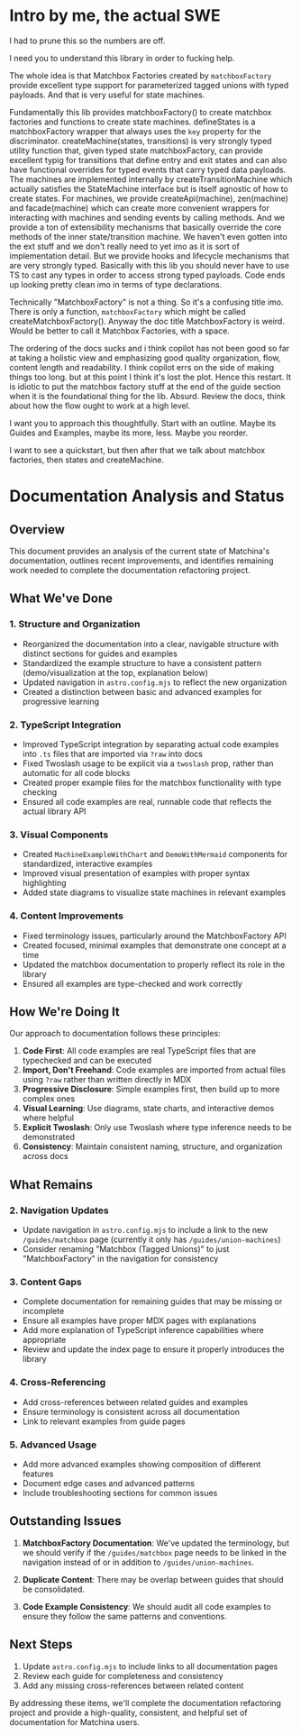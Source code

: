 # Intro by me, the actual SWE

I had to prune this so the numbers are off.

I need you to understand this library in order to fucking help. 

The whole idea is that Matchbox Factories created by `matchboxFactory` provide excellent type support for parameterized tagged unions with typed payloads. And that is very useful for state machines. 

Fundamentally this lib provides matchboxFactory() to create matchbox factories and functions to create state machines. defineStates is a matchboxFactory wrapper that always uses the `key` property for the discriminator. createMachine(states, transitions) is very strongly typed utility function that, given typed state matchboxFactory, can provide excellent typig for transitions that define entry and exit states and can also have functional overrides for typed events that carry typed data payloads. The machines are implemented internally by createTransitionMachine which actually satisfies the StateMachine interface but is itself agnostic of how to create states. For machines, we provide createApi(machine), zen(machine) and facade(machine) which can create more convenient wrappers for interacting with machines and sending events by calling methods. And we provide a ton of extensibility mechanisms that basically override the core methods of the inner state/transition machine. We haven't even gotten into the ext stuff and we don't really need to yet imo as it is sort of implementation detail. But we provide hooks and lifecycle mechanisms that are very strongly typed. Basically with this lib you should never have to use TS to cast any types in order to access strong typed payloads. Code ends up looking pretty clean imo in terms of type declarations. 

Technically "MatchboxFactory" is not a thing. So it's a confusing title imo. There is only a function, `matchboxFactory` which might be called createMatchboxFactory(). Anyway the doc title MatchboxFactory is weird. Would be better to call it Matchbox Factories, with a space.

The ordering of the docs sucks and i think copilot has not been good so far at taking a holistic view and emphasizing good quality organization, flow, content length and readability. I think copilot errs on the side of making things too long. but at this point I think it's lost the plot. Hence this restart. It is idiotic to put the matchbox factory stuff at the end of the guide section when it is the foundational thing for the lib. Absurd. Review the docs, think about how the flow ought to work at a high level. 

I want you to approach this thoughtfully. Start with an outline. Maybe its Guides and Examples, maybe its more, less. Maybe you reorder. 

I want to see a quickstart, but then after that we talk about matchbox factories, then states and createMachine. 

# Documentation Analysis and Status

## Overview

This document provides an analysis of the current state of Matchina's documentation, outlines recent improvements, and identifies remaining work needed to complete the documentation refactoring project.

## What We've Done

### 1. Structure and Organization

- Reorganized the documentation into a clear, navigable structure with distinct sections for guides and examples
- Standardized the example structure to have a consistent pattern (demo/visualization at the top, explanation below)
- Updated navigation in `astro.config.mjs` to reflect the new organization
- Created a distinction between basic and advanced examples for progressive learning

### 2. TypeScript Integration

- Improved TypeScript integration by separating actual code examples into `.ts` files that are imported via `?raw` into docs
- Fixed Twoslash usage to be explicit via a `twoslash` prop, rather than automatic for all code blocks
- Created proper example files for the matchbox functionality with type checking
- Ensured all code examples are real, runnable code that reflects the actual library API

### 3. Visual Components

- Created `MachineExampleWithChart` and `DemoWithMermaid` components for standardized, interactive examples
- Improved visual presentation of examples with proper syntax highlighting
- Added state diagrams to visualize state machines in relevant examples

### 4. Content Improvements

- Fixed terminology issues, particularly around the MatchboxFactory API
- Created focused, minimal examples that demonstrate one concept at a time
- Updated the matchbox documentation to properly reflect its role in the library
- Ensured all examples are type-checked and work correctly

## How We're Doing It

Our approach to documentation follows these principles:

1. **Code First**: All code examples are real TypeScript files that are typechecked and can be executed
2. **Import, Don't Freehand**: Code examples are imported from actual files using `?raw` rather than written directly in MDX
3. **Progressive Disclosure**: Simple examples first, then build up to more complex ones
4. **Visual Learning**: Use diagrams, state charts, and interactive demos where helpful
5. **Explicit Twoslash**: Only use Twoslash where type inference needs to be demonstrated
6. **Consistency**: Maintain consistent naming, structure, and organization across docs

## What Remains

### 2. Navigation Updates

- Update navigation in `astro.config.mjs` to include a link to the new `/guides/matchbox` page (currently it only has `/guides/union-machines`)
- Consider renaming "Matchbox (Tagged Unions)" to just "MatchboxFactory" in the navigation for consistency

### 3. Content Gaps

- Complete documentation for remaining guides that may be missing or incomplete
- Ensure all examples have proper MDX pages with explanations
- Add more explanation of TypeScript inference capabilities where appropriate
- Review and update the index page to ensure it properly introduces the library

### 4. Cross-Referencing

- Add cross-references between related guides and examples
- Ensure terminology is consistent across all documentation
- Link to relevant examples from guide pages

### 5. Advanced Usage

- Add more advanced examples showing composition of different features
- Document edge cases and advanced patterns
- Include troubleshooting sections for common issues

## Outstanding Issues

1. **MatchboxFactory Documentation**: We've updated the terminology, but we should verify if the `/guides/matchbox` page needs to be linked in the navigation instead of or in addition to `/guides/union-machines`.

2. **Duplicate Content**: There may be overlap between guides that should be consolidated.

3. **Code Example Consistency**: We should audit all code examples to ensure they follow the same patterns and conventions.

## Next Steps

1. Update `astro.config.mjs` to include links to all documentation pages
2. Review each guide for completeness and consistency
3. Add any missing cross-references between related content

By addressing these items, we'll complete the documentation refactoring project and provide a high-quality, consistent, and helpful set of documentation for Matchina users.
